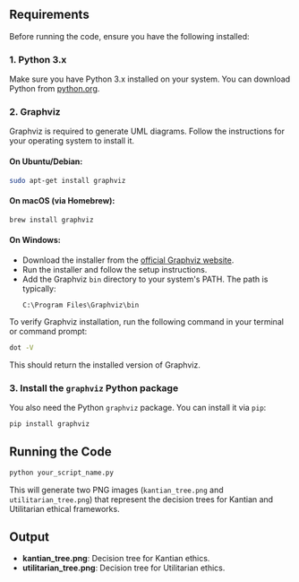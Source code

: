 ## Requirements

Before running the code, ensure you have the following installed:

### 1. Python 3.x
Make sure you have Python 3.x installed on your system. You can download Python from [python.org](https://www.python.org/downloads/).

### 2. Graphviz

Graphviz is required to generate UML diagrams. Follow the instructions for your operating system to install it.

#### On Ubuntu/Debian:
```bash
sudo apt-get install graphviz
```

#### On macOS (via Homebrew):
```bash
brew install graphviz
```

#### On Windows:
- Download the installer from the [official Graphviz website](https://graphviz.org/download/).
- Run the installer and follow the setup instructions.
- Add the Graphviz `bin` directory to your system's PATH. The path is typically:
  ```
  C:\Program Files\Graphviz\bin
  ```

To verify Graphviz installation, run the following command in your terminal or command prompt:
```bash
dot -V
```
This should return the installed version of Graphviz.

### 3. Install the `graphviz` Python package

You also need the Python `graphviz` package. You can install it via `pip`:
```bash
pip install graphviz
```

## Running the Code

```bash
python your_script_name.py
```

This will generate two PNG images (`kantian_tree.png` and `utilitarian_tree.png`) that represent the decision trees for Kantian and Utilitarian ethical frameworks.

## Output

- **kantian_tree.png**: Decision tree for Kantian ethics.
- **utilitarian_tree.png**: Decision tree for Utilitarian ethics.
